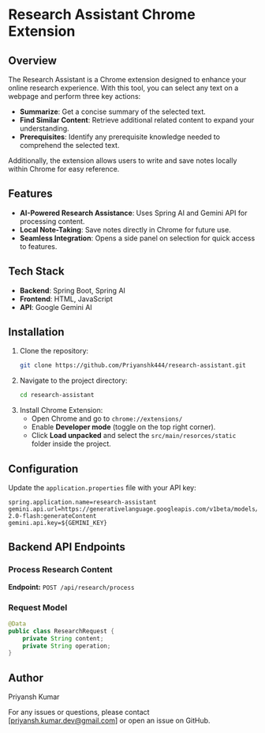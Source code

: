 # Research Assistant Chrome Extension

## Overview

The Research Assistant is a Chrome extension designed to enhance your online research experience. With this tool, you can select any text on a webpage and perform three key actions:

- **Summarize**: Get a concise summary of the selected text.
- **Find Similar Content**: Retrieve additional related content to expand your understanding.
- **Prerequisites**: Identify any prerequisite knowledge needed to comprehend the selected text.

Additionally, the extension allows users to write and save notes locally within Chrome for easy reference.

## Features

- **AI-Powered Research Assistance**: Uses Spring AI and Gemini API for processing content.
- **Local Note-Taking**: Save notes directly in Chrome for future use.
- **Seamless Integration**: Opens a side panel on selection for quick access to features.

## Tech Stack

- **Backend**: Spring Boot, Spring AI
- **Frontend**: HTML, JavaScript
- **API**: Google Gemini AI

## Installation

1. Clone the repository:
   ```sh
   git clone https://github.com/Priyanshk444/research-assistant.git
   ```
2. Navigate to the project directory:
   ```sh
   cd research-assistant
   ```
3. Install Chrome Extension:
   - Open Chrome and go to `chrome://extensions/`
   - Enable **Developer mode** (toggle on the top right corner).
   - Click **Load unpacked** and select the `src/main/resorces/static` folder inside the project.

## Configuration

Update the `application.properties` file with your API key:

```properties
spring.application.name=research-assistant
gemini.api.url=https://generativelanguage.googleapis.com/v1beta/models/gemini-2.0-flash:generateContent
gemini.api.key=${GEMINI_KEY}
```

## Backend API Endpoints

### Process Research Content

**Endpoint:** `POST /api/research/process`



### Request Model

```java
@Data
public class ResearchRequest {
    private String content;
    private String operation;
}
```

## Author
Priyansh Kumar

For any issues or questions, please contact [[priyansh.kumar.dev@gmail.com](mailto\:priyansh.kumar.dev@gmail.com)] or open an issue on GitHub.

